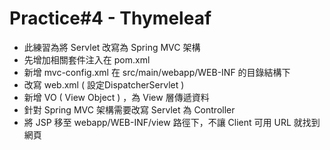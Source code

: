 # Practice#4 - Thymeleaf

- 此練習為將 Servlet 改寫為 Spring MVC 架構
- 先增加相關套件注入在 pom.xml
- 新增 mvc-config.xml 在 src/main/webapp/WEB-INF 的目錄結構下
- 改寫 web.xml ( 設定DispatcherServlet )
- 新增 VO ( View Object ) ，為 View 層傳遞資料
- 針對 Spring MVC 架構需要改寫 Servlet 為 Controller
- 將 JSP 移至 webapp/WEB-INF/view 路徑下，不讓 Client 可用 URL 就找到網頁